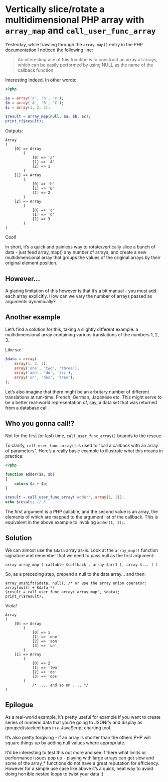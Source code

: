 
# Vertically slice/rotate a multidimensional PHP array with `array_map` and `call_user_func_array`

Yesterday, while trawling through the `array_map()` entry in the PHP documentation I noticed the following line:

> An interesting use of this function is to construct an array of arrays, which can be easily performed by using NULL as the name of the callback function

Interesting indeed. In other words:

```php
<?php

$a = array('a', 'b', 'c');
$b = array('A', 'B', 'C');
$c = array(1, 2, 3);

$result = array_map(null, $a, $b, $c);
print_r($result);
```

Outputs:

```
Array
(
    [0] => Array
        (
            [0] => 'a'
            [1] => 'A'
            [2] => 1
        )
    [1] => Array
        (
            [0] => 'b'
            [1] => 'B'
            [2] => 2
        )
    [2] => Array
        (
            [0] => 'c'
            [1] => 'C'
            [2] => 3
        )
)
```

Cool!

In short, it’s a quick and painless way to rotate/vertically slice a bunch of data - just feed array_map() any number of arrays, and create a new multidimensional array that groups the values of the original arrays by their original element position.

## However...

A glaring limitation of this however is that it’s a bit manual - you must add each array explicitly. How can we vary the number of arrays passed as arguments dynamically?

## Another example

Let’s find a solution for this, taking a slightly different example: a multidimensional array containing various translations of the numbers 1, 2, 3.

Like so:

```php
$data = array(
    array(1, 2, 3),
    array('one', 'two', 'three'),
    array('aon', 'do', 'tri'),
    array('un', 'dos', 'tres'),
);
```

Let’s also imagine that there might be an arbritary number of different translations at run-time: French, German, Japanese etc. This might serve to be a better real-world representation of, say, a data set that was returned from a database call.

## Who you gonna call!?

Not for the first (or last) time, `call_user_func_array()` bounds to the rescue.

To clarify, `call_user_func_array()` is used to "call a callback with an array of parameters". Here’s a really basic example to illustrate what this means in practice:

```php
<?php

function adder($a, $b)
{
    return $a + $b;
}

$result = call_user_func_array('adder', array(1, 2));
echo $result; // 3
```

The first argument is a PHP callable, and the second value is an array, the elements of which are mapped to the argument list of the callback. This is equivalent in the above example to invoking `adder(1, 2);`.

## Solution

We can almost use the `$data` array as-is. Look at the `array_map()` function signature and remember that we need to pass null as the first argument:

```
array array_map ( callable $callback , array $arr1 [, array $... ] )
```

So, as a preceding step, prepend a null to the data array... and then:

```
array_unshift($data, null); /* or use the array union operator: array(null) + $data */
$result = call_user_func_array('array_map', $data);
print_r($result);
```

Viola!

```
Array
(
    [0] => Array
        (
            [0] => 1
            [1] => 'one'
            [2] => 'aon'
            [3] => 'un'
        )
    [1] => Array
        (
            [0] => 2
            [1] => 'two'
            [2] => 'do'
            [3] => 'dos'
        )
            /* .... and so on .... */
)
```

## Epilogue

As a real-world example, it’s pretty useful for example if you want to create series of numeric data that you’re going to JSONify and display as grouped/stacked bars in a JavaScript charting tool.

It’s also pretty forgiving - if an array is shorter than the others PHP will square things up by adding null values where appropriate.

It’d be interesting to test this out more and see if there what limits or performance issues pop up - playing with large arrays can get slow and some of the array_* functions do not have a great reputation for efficiency. However for a simple use case like above it’s a quick, neat way to avoid doing horrible nested loops to twist your data :)
